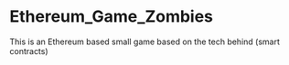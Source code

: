 # Ethereum_Game_Zombies
This is an Ethereum based small game based on the tech behind (smart contracts)
